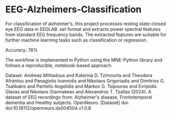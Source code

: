 # EEG-Alzheimers-Classification

For classification of alzheimer's, this project processes resting state-closed eye EEG data in EEGLAB .set format and extracts power spectral features from standard EEG frequency bands. The extracted features are suitable for further machine learning tasks such as classification or regression.

Accuracy: 78%

The workflow is implemented in Python using the MNE-Python library and follows a reproducible, notebook-based approach.

Dataset: 
Andreas Miltiadous and Katerina D. Tzimourta and Theodora Afrantou and Panagiotis Ioannidis and Nikolaos Grigoriadis and Dimitrios G. Tsalikakis and Pantelis Angelidis and Markos G. Tsipouras and Evripidis Glavas and Nikolaos Giannakeas and Alexandros T. Tzallas (2024). A dataset of EEG recordings from: Alzheimer's disease, Frontotemporal dementia and Healthy subjects. OpenNeuro. [Dataset] doi: doi:10.18112/openneuro.ds004504.v1.0.8
